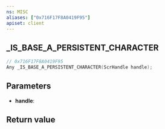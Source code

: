 ```yaml
---
ns: MISC
aliases: ["0x716F17F8A0419F95"]
apiset: client
---
```

## _IS_BASE_A_PERSISTENT_CHARACTER

```c
// 0x716F17F8A0419F95
Any _IS_BASE_A_PERSISTENT_CHARACTER(ScrHandle handle);
```


## Parameters
* **handle**:

## Return value